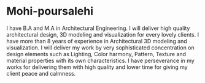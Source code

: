 # Mohi-poursalehi
I have B.A and M.A in Architectural Engineering. I will deliver high quality architectural design, 3D modeling and visualization for every lovely clients. I have more than 8 years of experience in Architectural 3D modeling and visualization. I will deliver my work by very sophisticated concentration on design elements such as Lighting, Color harmony, Pattern, Texture and material properties with its own characteristics. I have perseverance in my works for delivering them with high quality and lower time for giving my client peace and calmness.
